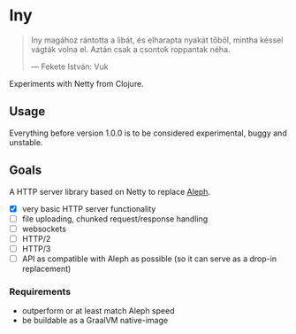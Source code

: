 # Iny

>Iny  magához  rántotta  a  libát,  és  elharapta  nyakát  tőből,  mintha  késsel  vágták  volna  el.  Aztán csak a csontok roppantak néha.
>
>— Fekete István: Vuk

Experiments with Netty from Clojure.

## Usage

Everything before version 1.0.0 is to be considered experimental, buggy and unstable.

## Goals

A HTTP server library based on Netty to replace [Aleph](https://github.com/ztellman/aleph/).

- [x] very basic HTTP server functionality
- [ ] file uploading, chunked request/response handling
- [ ] websockets
- [ ] HTTP/2
- [ ] HTTP/3
- [ ] API as compatible with Aleph as possible (so it can serve as a drop-in replacement)

### Requirements

* outperform or at least match Aleph speed
* be buildable as a GraalVM native-image
